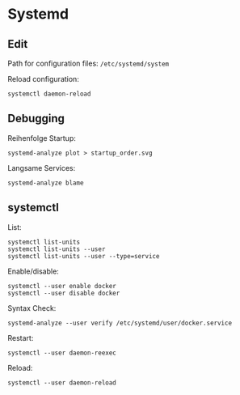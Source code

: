 # Systemd

## Edit

Path for configuration files: `/etc/systemd/system`

Reload configuration:

```
systemctl daemon-reload
```

## Debugging

Reihenfolge Startup:

```shell
systemd-analyze plot > startup_order.svg
```

Langsame Services:

```shell
systemd-analyze blame
```

## systemctl

List:

```shell
systemctl list-units
systemctl list-units --user
systemctl list-units --user --type=service
```

Enable/disable:

```shell
systemctl --user enable docker
systemctl --user disable docker
```

Syntax Check:

```shell
systemd-analyze --user verify /etc/systemd/user/docker.service
```

Restart:

```shell
systemctl --user daemon-reexec
```

Reload:

```shell
systemctl --user daemon-reload
```
